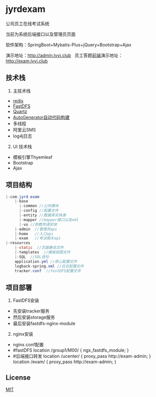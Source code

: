 # jyrdexam
公司员工在线考试系统

当前为系统后端接口以及管理员页面

软件架构：SpringBoot+Mybatis-Plus+jQuery+Bootstrap+Ajax

演示地址：http://admin.lvyi.club  &nbsp;&nbsp;员工答题[前端](https://github.com/lovbe0210/jyrdexamFont)演示地址：http://exam.lvyi.club

## 技术栈

1. 主技术栈

* [redis](https://github.com/redis/redis)
* [FastDFS](https://github.com/happyfish100/fastdfs)
* [Quartz](https://github.com/quartz-scheduler/quartz)
* [AutoGenerator自动代码构建](https://mp.baomidou.com/config/generator-config.html)
* 多线程
* 阿里云SMS
* log4j日志

2. UI 技术栈
* 模板引擎Thyemleaf
* Bootstrap
* Ajax

## 项目结构

```java
|-com.jyrd.exam
    |-base
      |-common //公共模块
      |-config //配置文件
      |-entity //数据库实体类
      |-mapper //mapper接口以及xml
      |-vo //参数传递实体
    |-admin  //管理员api
    |-home   //入口api
    |-exam   //考试相关api 
|-resources
    |-static  //页面静态文件
    |-templates  //模板视图文件
    |-SQL  //SQL语句
    application.yml //核心配置文件
    logback-spring.xml //日志配置文件
    tracker.conf  //fastDFS配置文件
```

## 项目部署
1. FastDFS安装
* 先安装tracker服务
* 然后安装storage服务
* 最后安装fastdfs-nginx-module

2. nginx安装
* nginx.conf配置
* \#fastDFS
    location /group1/M00/ {
         ngx_fastdfs_module;
    }
* \#后端接口转发
     location /ucenter/ {
        proxy_pass   http://exam-admin;
    }
    location /exam/ {
        proxy_pass   http://exam-admin;
    }



## License

[MIT](https://opensource.org/licenses/MIT)
